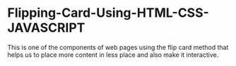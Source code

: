 # Flipping-Card-Using-HTML-CSS-JAVASCRIPT
This is one of the components of web pages using the flip card method that helps us to place more content in less place and also make it interactive.
